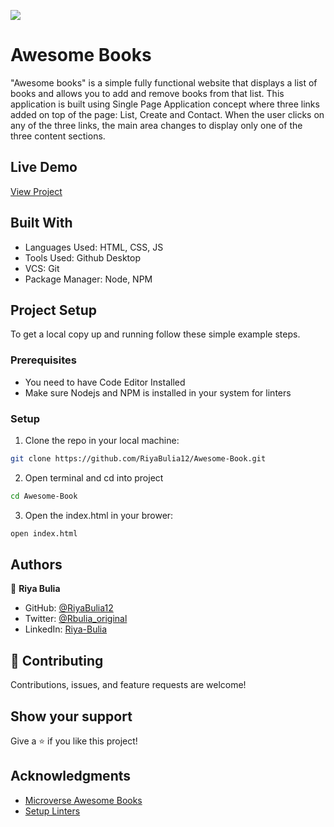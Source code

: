 ![](https://img.shields.io/badge/Microverse-blueviolet)

# Awesome Books
"Awesome books" is a simple fully functional website that displays a list of books and allows you to add and remove books from that list. This application is built using Single Page Application concept where three links added on top of the page: List, Create and Contact. When the user clicks on any of the three links, the main area changes to display only one of the three content sections.

## Live Demo
[View Project](https://riyabulia12.github.io/Awesome-Book/)

## Built With

- Languages Used: HTML, CSS, JS
- Tools Used: Github Desktop
- VCS: Git
- Package Manager: Node, NPM

## Project Setup
To get a local copy up and running follow these simple example steps.

### Prerequisites

- You need to have Code Editor Installed
- Make sure Nodejs and NPM is installed in your system for linters

### Setup
1. Clone the repo in your local machine:
```bash
git clone https://github.com/RiyaBulia12/Awesome-Book.git
```
2. Open terminal and cd into project
```bash
cd Awesome-Book
```
3. Open the index.html in your brower:
```bash
open index.html
```

## Authors

👤 **Riya Bulia**

- GitHub: [@RiyaBulia12](https://github.com/RiyaBulia12)
- Twitter: [@Rbulia_original](https://twitter.com/@rbulia_original)
- LinkedIn: [Riya-Bulia](https://linkedin.com/in/riya-bulia)

## 🤝 Contributing

Contributions, issues, and feature requests are welcome!

## Show your support

Give a ⭐️ if you like this project!

## Acknowledgments

- [Microverse Awesome Books](https://github.com/microverseinc/curriculum-javascript/blob/main/books/m1_plain_js_objects_v1_1.md)
- [Setup Linters](https://questions.microverse.org/t/configure-linters-for-html-and-css/2009)
